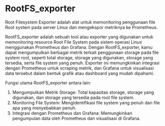 # RootFS_exporter
Root Filesystem Exporter adalah alat untuk memonitoring penggunaan file Root system pada server Linux dan mengekspor metriknya ke Prometheus.

RootFS_exporter adalah sebuah tool atau exporter yang digunakan untuk memonitoring resource Root File System pada sistem operasi Linux menggunakan Prometheus dan Grafana. Dengan RootFS_exporter, kamu dapat mengumpulkan berbagai metrik terkait penggunaan storage pada file system root, seperti total storage, storage yang digunakan, storage yang tersedia, serta file system yang penuh. Exporter ini memungkinkan integrasi dengan Prometheus untuk scraping metrik, dan Grafana untuk visualisasi data tersebut dalam bentuk grafik atau dashboard yang mudah dipahami.

Fungsi utama RootFS_exporter antara lain:

1. Mengumpulkan Metrik Storage: Total kapasitas storage, storage yang digunakan, dan storage yang tersedia pada root file system.
2. Monitoring File System: Mengidentifikasi file system yang penuh dan file apa yang menyebabkan penuh.
3. Integrasi dengan Prometheus dan Grafana: Memungkinkan pengumpulan data oleh Prometheus dan visualisasi di Grafana.

